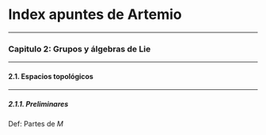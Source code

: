 
# Index apuntes de Artemio

---
### Capitulo 2: Grupos y álgebras de Lie

---
#### 2.1. Espacios topológicos

---
##### 2.1.1. Preliminares

Def: Partes de $M$
